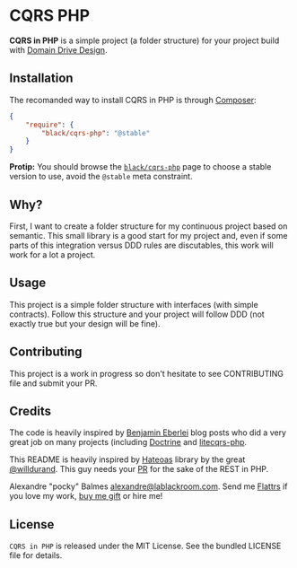 CQRS PHP
=======

__CQRS in PHP__ is a simple project (a folder structure) for your project build with [Domain Drive Design][1].

Installation
------------

The recomanded way to install CQRS in PHP is through [Composer][2]:

```json
{
    "require": {
        "black/cqrs-php": "@stable"
    }
}
```

__Protip:__ You should browse the [`black/cqrs-php`][4] page to choose a stable version to use, avoid the `@stable` meta
constraint.

Why?
----

First, I want to create a folder structure for my continuous project based on semantic. This small library is a good
start for my project and, even if some parts of this integration versus DDD rules are discutables, this work will work for
a lot a project.

Usage
-----

This project is a simple folder structure with interfaces (with simple contracts). Follow this structure and your project
 will follow DDD (not exactly true but your design will be fine).


Contributing
------------

This project is a work in progress so don't hesitate to see CONTRIBUTING file and submit your PR.

Credits
-------

The code is heavily inspired by [Benjamin Eberlei][10] blog posts who did a very great job on many projects (including
[Doctrine][11] and [litecqrs-php][12].

This README is heavily inspired by [Hateoas][4] library by the great [@willdurand][8]. This guy needs your [PR][5] for
the sake of the REST in PHP.

Alexandre "pocky" Balmes [alexandre@lablackroom.com][3]. Send me [Flattrs][6] if you love my work, [buy me gift][9]
or hire me!


License
-------
`CQRS in PHP` is released under the MIT License. See the bundled LICENSE file for details.

[1]: http://dddcommunity.org/
[2]: http://getcomposer.org/
[3]: mailto:alexandre@lablackroom.com
[4]: https://github.com/willdurand/Hateoas
[5]: http://williamdurand.fr/2014/07/02/resting-with-symfony-sos/
[6]: https://flattr.com/profile/alexandre.balmes
[7]: https://packagist.org/packages/black/cqrs-php
[8]: https://github.com/willdurand
[9]: http://www.amazon.fr/registry/wishlist/3OR3EENRA5TSK
[10]: http://www.whitewashing.de/
[11]: http://www.doctrine-project.org/
[12]: https://github.com/beberlei/litecqrs-php
